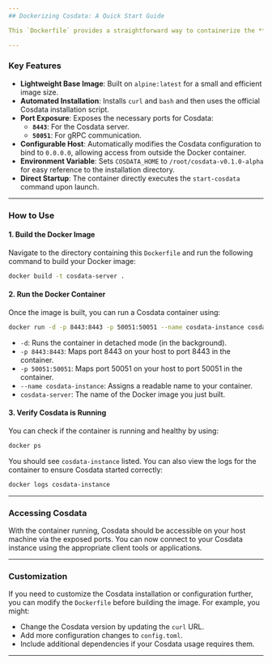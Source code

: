 ```yaml
---
## Dockerizing Cosdata: A Quick Start Guide

This `Dockerfile` provides a straightforward way to containerize the **Cosdata** database server. By using this image, you can quickly set up and run a Cosdata instance within a Docker environment, making it easier to deploy and manage.

---
```

### Key Features

* **Lightweight Base Image**: Built on `alpine:latest` for a small and efficient image size.
* **Automated Installation**: Installs `curl` and `bash` and then uses the official Cosdata installation script.
* **Port Exposure**: Exposes the necessary ports for Cosdata:
    * **`8443`**: For the Cosdata server.
    * **`50051`**: For gRPC communication.
* **Configurable Host**: Automatically modifies the Cosdata configuration to bind to `0.0.0.0`, allowing access from outside the Docker container.
* **Environment Variable**: Sets `COSDATA_HOME` to `/root/cosdata-v0.1.0-alpha` for easy reference to the installation directory.
* **Direct Startup**: The container directly executes the `start-cosdata` command upon launch.

---
### How to Use

#### 1. Build the Docker Image

Navigate to the directory containing this `Dockerfile` and run the following command to build your Docker image:

```bash
docker build -t cosdata-server .
```

#### 2. Run the Docker Container

Once the image is built, you can run a Cosdata container using:

```bash
docker run -d -p 8443:8443 -p 50051:50051 --name cosdata-instance cosdata-server
```

* `-d`: Runs the container in detached mode (in the background).
* `-p 8443:8443`: Maps port 8443 on your host to port 8443 in the container.
* `-p 50051:50051`: Maps port 50051 on your host to port 50051 in the container.
* `--name cosdata-instance`: Assigns a readable name to your container.
* `cosdata-server`: The name of the Docker image you just built.

#### 3. Verify Cosdata is Running

You can check if the container is running and healthy by using:

```bash
docker ps
```

You should see `cosdata-instance` listed. You can also view the logs for the container to ensure Cosdata started correctly:

```bash
docker logs cosdata-instance
```

---
### Accessing Cosdata

With the container running, Cosdata should be accessible on your host machine via the exposed ports. You can now connect to your Cosdata instance using the appropriate client tools or applications.

---
### Customization

If you need to customize the Cosdata installation or configuration further, you can modify the `Dockerfile` before building the image. For example, you might:

* Change the Cosdata version by updating the `curl` URL.
* Add more configuration changes to `config.toml`.
* Include additional dependencies if your Cosdata usage requires them.

---
